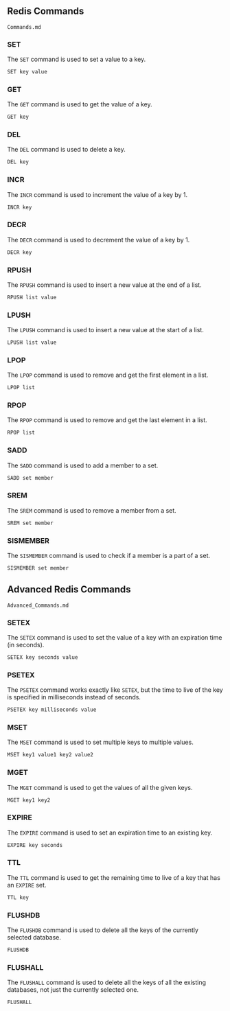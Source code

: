 ## Redis Commands

`Commands.md`

### SET

The `SET` command is used to set a value to a key.

```bash
SET key value
```

### GET

The `GET` command is used to get the value of a key.

```bash
GET key
```

### DEL

The `DEL` command is used to delete a key.

```bash
DEL key
```

### INCR

The `INCR` command is used to increment the value of a key by 1.

```bash
INCR key
```

### DECR

The `DECR` command is used to decrement the value of a key by 1.

```bash
DECR key
```

### RPUSH

The `RPUSH` command is used to insert a new value at the end of a list.

```bash
RPUSH list value
```

### LPUSH

The `LPUSH` command is used to insert a new value at the start of a list.

```bash
LPUSH list value
```

### LPOP

The `LPOP` command is used to remove and get the first element in a list.

```bash
LPOP list
```

### RPOP

The `RPOP` command is used to remove and get the last element in a list.

```bash
RPOP list
```

### SADD

The `SADD` command is used to add a member to a set.

```bash
SADD set member
```

### SREM

The `SREM` command is used to remove a member from a set.

```bash
SREM set member
```

### SISMEMBER

The `SISMEMBER` command is used to check if a member is a part of a set.

```bash
SISMEMBER set member
```


## Advanced Redis Commands

`Advanced_Commands.md`

### SETEX

The `SETEX` command is used to set the value of a key with an expiration time (in seconds).

```bash
SETEX key seconds value
```

### PSETEX

The `PSETEX` command works exactly like `SETEX`, but the time to live of the key is specified in milliseconds instead of seconds.

```bash
PSETEX key milliseconds value
```

### MSET

The `MSET` command is used to set multiple keys to multiple values.

```bash
MSET key1 value1 key2 value2
```

### MGET

The `MGET` command is used to get the values of all the given keys.

```bash
MGET key1 key2
```

### EXPIRE

The `EXPIRE` command is used to set an expiration time to an existing key.

```bash
EXPIRE key seconds
```

### TTL

The `TTL` command is used to get the remaining time to live of a key that has an `EXPIRE` set.

```bash
TTL key
```

### FLUSHDB

The `FLUSHDB` command is used to delete all the keys of the currently selected database.

```bash
FLUSHDB
```

### FLUSHALL

The `FLUSHALL` command is used to delete all the keys of all the existing databases, not just the currently selected one.

```bash
FLUSHALL
```
